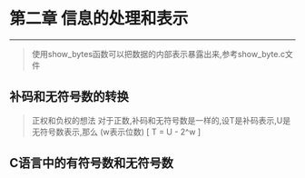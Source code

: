 # 第二章 信息的处理和表示
---
> 使用show_bytes函数可以把数据的内部表示暴露出来,参考show_byte.c文件
## 补码和无符号数的转换
> 正权和负权的想法
> 对于正数,补码和无符号数是一样的,设T是补码表示,U是无符号数表示,那么 (w表示位数)
\[
    T = U - 2^w
\]
## C语言中的有符号数和无符号数
